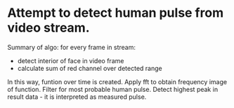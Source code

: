Attempt to detect human pulse from video stream.
=========

Summary of algo:
for every frame in stream:
- detect interior of face in video frame
- calculate sum of red channel over detected range

In this way, funtion over time is created.
Apply fft to obtain frequency image of function.
Filter for most probable human pulse.
Detect highest peak in result data - it is interpreted as measured pulse.
